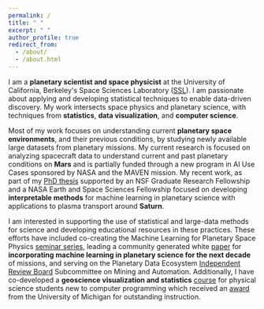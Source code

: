 ```yaml
---
permalink: /
title: " "
excerpt: " "
author_profile: true
redirect_from: 
  - /about/
  - /about.html
---
```


I am a **planetary scientist and space physicist** at the University of California, Berkeley's Space Sciences Laboratory ([SSL](https://www.ssl.berkeley.edu/)). I am passionate about applying and developing statistical techniques to enable data-driven discovery. My work intersects space physics and planetary science, with techniques from **statistics**, **data visualization**, and **computer science**. 

Most of my work focuses on understanding current **planetary space environments**, and their previous conditions, by studying newly available large datasets from  planetary missions. My current research is focused on analyzing spacecraft data to understand current and past planetary conditions on **Mars** and is partially funded through a new program in AI Use Cases sponsored by NASA and the MAVEN mission. My recent work, as part of my [PhD thesis](https://deepblue.lib.umich.edu/handle/2027.42/155251) supported by an NSF Graduate Research Fellowship and a NASA Earth and Space Sciences Fellowship focused on developing **interpretable methods** for machine learning in planetary science with applications to plasma transport around **Saturn**. 

I am interested in supporting the use of statistical and large-data methods for science and developing educational resources in these practices. These efforts have included co-creating the Machine Learning for Planetary Space Physics [seminar series](https://ml4psp.github.io/), leading a community generated white [paper](https://arxiv.org/abs/2007.15129) for **incorporating machine learning in planetary science for the next decade** of missions, and serving on the Planetary Data Ecosystem [Independent Review Board]([https://www.nasa.gov/feature/nasa-establishes-board-to-review-planetary-data-ecosystem/](https://science.nasa.gov/solar-system/pde-irb)) Subcommittee on Mining and Automation. Additionally, I have co-developed a **geoscience visualization and statistics** [course](https://github.com/abbyazari/data_vis_statistics_geosciences) for physical science students new to computer programming which received an [award](https://crlte.engin.umich.edu/towner-prize-winners/abigail-azari/) from the University of Michigan for outstanding instruction. 













